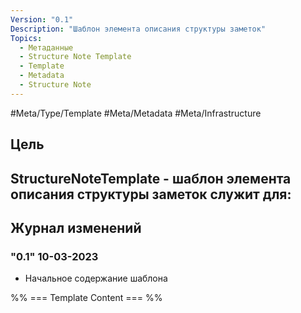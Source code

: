 ```yaml
---
Version: "0.1"
Description: "Шаблон элемента описания структуры заметок"
Topics:
  - Метаданные
  - Structure Note Template
  - Template
  - Metadata
  - Structure Note
---
```

#Meta/Type/Template #Meta/Metadata #Meta/Infrastructure
## Цель
StructureNoteTemplate - шаблон элемента описания структуры заметок служит для: 
- 
## Журнал изменений

### "0.1" 10-03-2023
- Начальное содержание шаблона

%% === Template Content === %%
